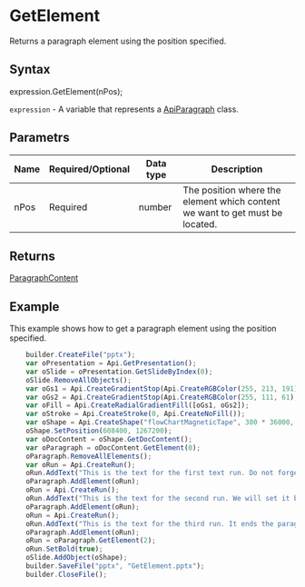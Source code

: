 # GetElement

Returns a paragraph element using the position specified.

## Syntax

expression.GetElement(nPos);

`expression` - A variable that represents a [ApiParagraph](../ApiParagraph.md) class.

## Parametrs

| **Name** | **Required/Optional** | **Data type** | **Description** |
| ------------- | ------------- | ------------- | ------------- |
| nPos | Required | number | The position where the element which content we want to get must be located. |

## Returns

[ParagraphContent](../../../Enumerations/ParagraphContent.md)

## Example

This example shows how to get a paragraph element using the position specified.

```javascript
	builder.CreateFile("pptx");
	var oPresentation = Api.GetPresentation();
	var oSlide = oPresentation.GetSlideByIndex(0);
	oSlide.RemoveAllObjects();
	var oGs1 = Api.CreateGradientStop(Api.CreateRGBColor(255, 213, 191), 0);
	var oGs2 = Api.CreateGradientStop(Api.CreateRGBColor(255, 111, 61), 100000);
	var oFill = Api.CreateRadialGradientFill([oGs1, oGs2]);
	var oStroke = Api.CreateStroke(0, Api.CreateNoFill());
	var oShape = Api.CreateShape("flowChartMagneticTape", 300 * 36000, 130 * 36000, oFill, oStroke);
	oShape.SetPosition(608400, 1267200);
	var oDocContent = oShape.GetDocContent();
	var oParagraph = oDocContent.GetElement(0);
	oParagraph.RemoveAllElements();
	var oRun = Api.CreateRun();
	oRun.AddText("This is the text for the first text run. Do not forget a space at its end to separate from the second one. ");
	oParagraph.AddElement(oRun);
	oRun = Api.CreateRun();
	oRun.AddText("This is the text for the second run. We will set it bold afterwards. It also needs space at its end. ");
	oParagraph.AddElement(oRun);
	oRun = Api.CreateRun();
	oRun.AddText("This is the text for the third run. It ends the paragraph.");
	oParagraph.AddElement(oRun);
	oRun = oParagraph.GetElement(2);
	oRun.SetBold(true);
	oSlide.AddObject(oShape);
	builder.SaveFile("pptx", "GetElement.pptx");
	builder.CloseFile();
```